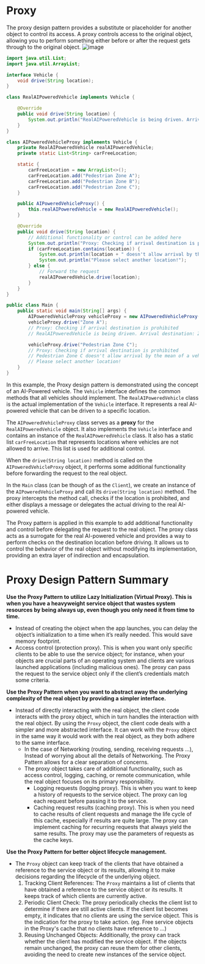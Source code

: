 # Proxy
The proxy design pattern provides a substitute or placeholder for another object to control its access. A proxy controls access to the original object, allowing you to perform something either before or after the request gets through to the original object.
![image](https://github.com/boushphong/Design-Patterns/assets/59940078/90aca64f-3129-4229-82e4-0223998ce4a7)

```java
import java.util.List;
import java.util.ArrayList;

interface Vehicle {
    void drive(String location);
}

class RealAIPoweredVehicle implements Vehicle {

    @Override
    public void drive(String location) {
        System.out.println("RealAIPoweredVehicle is being driven. Arrival destination: " + location);
    }
}

class AIPoweredVehicleProxy implements Vehicle {
    private RealAIPoweredVehicle realAIPoweredVehicle;
    private static List<String> carFreeLocation;

    static {
        carFreeLocation = new ArrayList<>();
        carFreeLocation.add("Pedestrian Zone A");
        carFreeLocation.add("Pedestrian Zone B");
        carFreeLocation.add("Pedestrian Zone C");
    }

    public AIPoweredVehicleProxy() {
        this.realAIPoweredVehicle = new RealAIPoweredVehicle();
    }

    @Override
    public void drive(String location) {
        // Additional functionality or control can be added here
        System.out.println("Proxy: Checking if arrival destination is prohibited");
        if (carFreeLocation.contains(location)) {
            System.out.println(location + " doesn't allow arrival by the mean of a vehicle");
            System.out.println("Please select another location!");
        } else {
            // Forward the request
            realAIPoweredVehicle.drive(location);
        }
    }
}

public class Main {
    public static void main(String[] args) {
        AIPoweredVehicleProxy vehicleProxy = new AIPoweredVehicleProxy();
        vehicleProxy.drive("Zone A");
        // Proxy: Checking if arrival destination is prohibited
        // RealAIPoweredVehicle is being driven. Arrival destination: Zone A

        vehicleProxy.drive("Pedestrian Zone C");
        // Proxy: Checking if arrival destination is prohibited
        // Pedestrian Zone C doesn't allow arrival by the mean of a vehicle
        // Please select another location!
    }
}
```

In this example, the Proxy design pattern is demonstrated using the concept of an AI-Powered vehicle.  The `Vehicle` interface defines the common methods that all vehicles should implement. The `RealAIPoweredVehicle` class is the actual implementation of the `Vehicle` interface. It represents a real AI-powered vehicle that can be driven to a specific location.

The `AIPoweredVehicleProxy` class serves as a **proxy** for the `RealAIPoweredVehicle` object. It also implements the `Vehicle` interface and contains an instance of the `RealAIPoweredVehicle` class. It also has a static list `carFreeLocation` that represents locations where vehicles are not allowed to arrive. This list is used for additional control.

When the `drive(String location)` method is called on the `AIPoweredVehicleProxy` object, it performs some additional functionality before forwarding the request to the real object.

In the `Main` class (can be though of as the `Client`), we create an instance of the `AIPoweredVehicleProxy` and call its `drive(String location)` method. The proxy intercepts the method call, checks if the location is prohibited, and either displays a message or delegates the actual driving to the real AI-powered vehicle.

The Proxy pattern is applied in this example to add additional functionality and control before delegating the request to the real object. The proxy class acts as a surrogate for the real AI-powered vehicle and provides a way to perform checks on the destination location before driving. It allows us to control the behavior of the real object without modifying its implementation, providing an extra layer of indirection and encapsulation.


# Proxy Design Pattern Summary

**Use the Proxy Pattern to utilize Lazy Initialization (Virtual Proxy). This is when you have a heavyweight service object that wastes system resources by being always up, even though you only need it from time to time.**

- Instead of creating the object when the app launches, you can delay the object’s initialization to a time when it’s really needed. This would save memory footprint.
- Access control (protection proxy). This is when you want only specific clients to be able to use the service object; for instance, when your objects are crucial parts of an operating system and clients are various launched applications (including malicious ones). The proxy can pass the request to the service object only if the client’s credentials match some criteria.

**Use the Proxy Pattern when you want to abstract away the underlying complexity of the real object by providing a simpler interface.**

- Instead of directly interacting with the real object, the client code interacts with the proxy object, which in turn handles the interaction with the real object. By using the `Proxy` object, the client code deals with a simpler and more abstracted interface. It can work with the `Proxy` object in the same way it would work with the real object, as they both adhere to the same interface.
    - In the case of Networking (routing, sending, receiving requests ...), Instead of worrying about all the details of Networking. The Proxy Pattern allows for a clear separation of concerns. 
    - The proxy object takes care of additional functionality, such as access control, logging, caching, or remote communication, while the real object focuses on its primary responsibility.
        - Logging requests (logging proxy). This is when you want to keep a history of requests to the service object. The proxy can log each request before passing it to the service.
        - Caching request results (caching proxy). This is when you need to cache results of client requests and manage the life cycle of this cache, especially if results are quite large. The proxy can implement caching for recurring requests that always yield the same results. The proxy may use the parameters of requests as the cache keys.

**Use the Proxy Pattern for better object lifecycle management.**

- The `Proxy` object can keep track of the clients that have obtained a reference to the service object or its results, allowing it to make decisions regarding the lifecycle of the underlying object.
    1. Tracking Client References: The `Proxy` maintains a list of clients that have obtained a reference to the service object or its results. It keeps track of which clients are currently active.
    2. Periodic Client Check: The proxy periodically checks the client list to determine if there are still active clients. If the client list becomes empty, it indicates that no clients are using the service object. This is the indication for the proxy to take action. (eg. Free service objects in the Proxy's cache that no clients have reference to ...)
    3. Reusing Unchanged Objects: Additionally, the proxy can track whether the client has modified the service object. If the objects remain unchanged, the proxy can reuse them for other clients, avoiding the need to create new instances of the service object.
